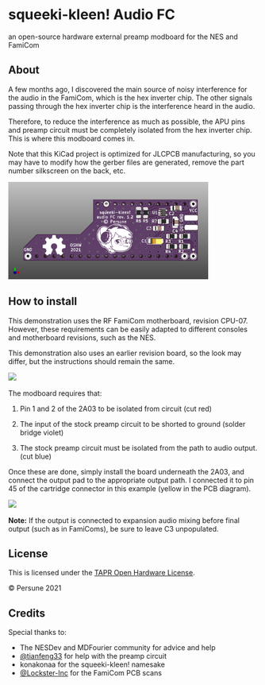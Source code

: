 # squeeki-kleen! Audio FC

an open-source hardware external preamp modboard for the NES and FamiCom

## About

A few months ago, I discovered the main source of noisy interference for the audio in the FamiCom, which is the hex inverter chip. The other signals passing through the hex inverter chip is the interference heard in the audio.

Therefore, to reduce the interference as much as possible, the APU pins and preamp circuit must be completely isolated from the hex inverter chip. This is where this modboard comes in.

Note that this KiCad project is optimized for JLCPCB manufacturing, so you may have to modify how the gerber files are generated, remove the part number silkscreen on the back, etc.

<img src="docs/squeeki-kleen Audio FC.png" style="max-width:80%;" />

## How to install

This demonstration uses the RF FamiCom motherboard, revision CPU-07. However, these requirements can be easily adapted to different consoles and motherboard revisions, such as the NES.

This demonstration also uses an earlier revision board, so the look may differ, but the instructions should remain the same.

<img src="docs/HVC-CPU-07_install.png" style="max-width:80%;" />

The modboard requires that:

1. Pin 1 and 2 of the 2A03 to be isolated from circuit (cut red)

2. The input of the stock preamp circuit to be shorted to ground (solder bridge violet)

3. The stock preamp circuit must be isolated from the path to audio output. (cut blue)

Once these are done, simply install the board underneath the 2A03, and connect the output pad to the appropriate output path. I connected it to pin 45 of the cartridge connector in this example (yellow in the PCB diagram).

<img src="docs/squeeki-kleen.png" style="max-width:80%;" />

**Note:** If the output is connected to expansion audio mixing before final output (such as in FamiComs), be sure to leave C3 unpopulated.

## License

This is licensed under the [TAPR Open Hardware License](http://www.tapr.org/OHL).

© Persune 2021

## Credits

Special thanks to:

- The NESDev and MDFourier community for advice and help
- [@tianfeng33](https://github.com/tianfeng33) for help with the preamp circuit
- konakonaa for the squeeki-kleen! namesake
- [@Lockster-Inc](https://github.com/Lockster-Inc) for the FamiCom PCB scans
